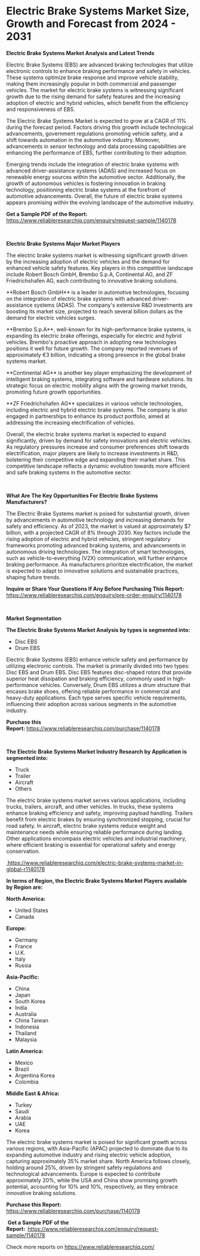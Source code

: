 <p><h1>Electric Brake Systems Market Size, Growth and Forecast from 2024 - 2031</h1></p><p><strong>Electric Brake Systems Market Analysis and Latest Trends</strong></p>
<p><p>Electric Brake Systems (EBS) are advanced braking technologies that utilize electronic controls to enhance braking performance and safety in vehicles. These systems optimize brake response and improve vehicle stability, making them increasingly popular in both commercial and passenger vehicles. The market for electric brake systems is witnessing significant growth due to the rising demand for safety features and the increasing adoption of electric and hybrid vehicles, which benefit from the efficiency and responsiveness of EBS.</p><p>The Electric Brake Systems Market is expected to grow at a CAGR of 11% during the forecast period. Factors driving this growth include technological advancements, government regulations promoting vehicle safety, and a shift towards automation in the automotive industry. Moreover, advancements in sensor technology and data processing capabilities are enhancing the performance of EBS, further contributing to their adoption.</p><p>Emerging trends include the integration of electric brake systems with advanced driver-assistance systems (ADAS) and increased focus on renewable energy sources within the automotive sector. Additionally, the growth of autonomous vehicles is fostering innovation in braking technology, positioning electric brake systems at the forefront of automotive advancements. Overall, the future of electric brake systems appears promising within the evolving landscape of the automotive industry.</p></p>
<p><strong>Get a Sample PDF of the Report:&nbsp;</strong> <a href="https://www.reliableresearchiq.com/enquiry/request-sample/1140178?utm_campaign=1896&utm_medium=2&utm_source=Github&utm_content=ia&utm_term=28122024&utm_id=electric-brake-systems">https://www.reliableresearchiq.com/enquiry/request-sample/1140178</a></p>
<p>&nbsp;</p>
<p><strong>Electric Brake Systems Major Market Players</strong></p>
<p><p>The electric brake systems market is witnessing significant growth driven by the increasing adoption of electric vehicles and the demand for enhanced vehicle safety features. Key players in this competitive landscape include Robert Bosch GmbH, Brembo S.p.A, Continental AG, and ZF Friedrichshafen AG, each contributing to innovative braking solutions.</p><p>**Robert Bosch GmbH** is a leader in automotive technologies, focusing on the integration of electric brake systems with advanced driver-assistance systems (ADAS). The company's extensive R&D investments are boosting its market size, projected to reach several billion dollars as the demand for electric vehicles surges.</p><p>**Brembo S.p.A**, well-known for its high-performance brake systems, is expanding its electric brake offerings, especially for electric and hybrid vehicles. Brembo's proactive approach in adopting new technologies positions it well for future growth. The company reported revenues of approximately €3 billion, indicating a strong presence in the global brake systems market.</p><p>**Continental AG** is another key player emphasizing the development of intelligent braking systems, integrating software and hardware solutions. Its strategic focus on electric mobility aligns with the growing market trends, promoting future growth opportunities.</p><p>**ZF Friedrichshafen AG** specializes in various vehicle technologies, including electric and hybrid electric brake systems. The company is also engaged in partnerships to enhance its product portfolio, aimed at addressing the increasing electrification of vehicles.</p><p>Overall, the electric brake systems market is expected to expand significantly, driven by demand for safety innovations and electric vehicles. As regulatory pressures increase and consumer preferences shift towards electrification, major players are likely to increase investments in R&D, bolstering their competitive edge and expanding their market share. This competitive landscape reflects a dynamic evolution towards more efficient and safe braking systems in the automotive sector.</p></p>
<p>&nbsp;</p>
<p><strong>What Are The Key Opportunities For Electric Brake Systems Manufacturers?</strong></p>
<p><p>The Electric Brake Systems market is poised for substantial growth, driven by advancements in automotive technology and increasing demands for safety and efficiency. As of 2023, the market is valued at approximately $7 billion, with a projected CAGR of 8% through 2030. Key factors include the rising adoption of electric and hybrid vehicles, stringent regulatory frameworks promoting advanced braking systems, and advancements in autonomous driving technologies. The integration of smart technologies, such as vehicle-to-everything (V2X) communication, will further enhance braking performance. As manufacturers prioritize electrification, the market is expected to adapt to innovative solutions and sustainable practices, shaping future trends.</p></p>
<p><strong>Inquire or Share Your Questions If Any Before Purchasing This Report:</strong> <a href="https://www.reliableresearchiq.com/enquiry/pre-order-enquiry/1140178?utm_campaign=1896&utm_medium=2&utm_source=Github&utm_content=ia&utm_term=28122024&utm_id=electric-brake-systems">https://www.reliableresearchiq.com/enquiry/pre-order-enquiry/1140178</a></p>
<p>&nbsp;</p>
<p><strong>Market Segmentation</strong></p>
<p><strong>The Electric Brake Systems Market Analysis by types is segmented into:</strong></p>
<p><ul><li>Disc EBS</li><li>Drum EBS</li></ul></p>
<p><p>Electric Brake Systems (EBS) enhance vehicle safety and performance by utilizing electronic controls. The market is primarily divided into two types: Disc EBS and Drum EBS. Disc EBS features disc-shaped rotors that provide superior heat dissipation and braking efficiency, commonly used in high-performance vehicles. Conversely, Drum EBS utilizes a drum structure that encases brake shoes, offering reliable performance in commercial and heavy-duty applications. Each type serves specific vehicle requirements, influencing their adoption across various segments in the automotive industry.</p></p>
<p><strong>Purchase this Report:&nbsp;</strong><a href="https://www.reliableresearchiq.com/purchase/1140178?utm_campaign=1896&utm_medium=2&utm_source=Github&utm_content=ia&utm_term=28122024&utm_id=electric-brake-systems">https://www.reliableresearchiq.com/purchase/1140178</a></p>
<p>&nbsp;</p>
<p><strong>The Electric Brake Systems Market Industry Research by Application is segmented into:</strong></p>
<p><ul><li>Truck</li><li>Trailer</li><li>Aircraft</li><li>Others</li></ul></p>
<p><p>The electric brake systems market serves various applications, including trucks, trailers, aircraft, and other vehicles. In trucks, these systems enhance braking efficiency and safety, improving payload handling. Trailers benefit from electric brakes by ensuring synchronized stopping, crucial for road safety. In aircraft, electric brake systems reduce weight and maintenance needs while ensuring reliable performance during landing. Other applications encompass electric vehicles and industrial machinery, where efficient braking is essential for operational safety and energy conservation.</p></p>
<p><a href="https://www.reliableresearchiq.com/electric-brake-systems-market-in-global-r1140178?utm_campaign=1896&utm_medium=2&utm_source=Github&utm_content=ia&utm_term=28122024&utm_id=electric-brake-systems">&nbsp;https://www.reliableresearchiq.com/electric-brake-systems-market-in-global-r1140178</a></p>
<p><strong>In terms of Region, the Electric Brake Systems Market Players available by Region are:</strong></p>
<p>
    <p> <strong> North America: </strong>
        <ul>
            <li>United States</li>
            <li>Canada</li>
        </ul>
        </p> 
    <p> <strong> Europe: </strong>
        <ul>
            <li>Germany</li>
            <li>France</li>
            <li>U.K.</li>
            <li>Italy</li>
            <li>Russia</li>
        </ul>
        </p> 
    <p> <strong> Asia-Pacific: </strong>
        <ul>
            <li>China</li>
            <li>Japan</li>
            <li>South Korea</li>
            <li>India</li>
            <li>Australia</li>
            <li>China Taiwan</li>
            <li>Indonesia</li>
            <li>Thailand</li>
            <li>Malaysia</li>
        </ul>
        </p> 
    <p> <strong> Latin America: </strong>
        <ul>
            <li>Mexico</li>
            <li>Brazil</li>
            <li>Argentina Korea</li>
            <li>Colombia</li>
        </ul>
        </p> 
    <p> <strong> Middle East & Africa: </strong>
        <ul>
            <li>Turkey</li>
            <li>Saudi</li>
            <li>Arabia</li>
            <li>UAE</li>
            <li>Korea</li>
        </ul>
    </p>
    </p>
<p><p>The electric brake systems market is poised for significant growth across various regions, with Asia-Pacific (APAC) projected to dominate due to its expanding automotive industry and rising electric vehicle adoption, capturing approximately 35% market share. North America follows closely, holding around 25%, driven by stringent safety regulations and technological advancements. Europe is expected to contribute approximately 20%, while the USA and China show promising growth potential, accounting for 10% and 10%, respectively, as they embrace innovative braking solutions.</p></p>
<p><strong>Purchase this Report: </strong><a href="https://www.reliableresearchiq.com/purchase/1140178?utm_campaign=1896&utm_medium=2&utm_source=Github&utm_content=ia&utm_term=28122024&utm_id=electric-brake-systems">https://www.reliableresearchiq.com/purchase/1140178</a></p>
<p>&nbsp;<strong>Get a Sample PDF of the Report:&nbsp;&nbsp;</strong><a href="https://www.reliableresearchiq.com/enquiry/request-sample/1140178?utm_campaign=1896&utm_medium=2&utm_source=Github&utm_content=ia&utm_term=28122024&utm_id=electric-brake-systems">https://www.reliableresearchiq.com/enquiry/request-sample/1140178</a></p>
<p><strong></strong></p>
<p>Check more reports on <a href="https://www.reliableresearchiq.com/?utm_campaign=1896&utm_medium=2&utm_source=Github&utm_content=ia&utm_term=28122024&utm_id=electric-brake-systems">https://www.reliableresearchiq.com/</a></p>